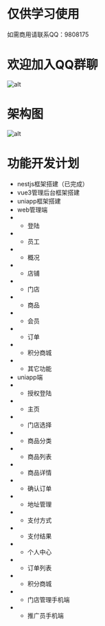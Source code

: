 <!--
 * @Author: winsonxu winsonxu@outlook.com
 * @Date: 2022-08-07 00:59:05
 * @LastEditors: winsonxu winsonxu@outlook.com
 * @LastEditTime: 2022-08-15 18:11:23
 * @Description: 
 * 
 * Copyright (c) 2022 by norait, All Rights Reserved. 
-->
# 仅供学习使用
 如需商用请联系QQ：9808175
# 欢迎加入QQ群聊
![alt](https://gitee.com/norait/norashop-nest/raw/main/docs/qq-group.jpg)
# 架构图
![alt](https://gitee.com/norait/norashop-nest/raw/main/docs/architecture.png)
# 功能开发计划
- nestjs框架搭建（已完成）
- vue3管理后台框架搭建
- uniapp框架搭建
- web管理端
- - 登陆
- - 员工
- - 概况
- - 店铺
- - 门店
- - 商品
- - 会员
- - 订单
- - 积分商城
- - 其它功能
- uniapp端
- - 授权登陆
- - 主页
- - 门店选择
- - 商品分类
- - 商品列表
- - 商品详情
- - 确认订单
- - 地址管理
- - 支付方式
- - 支付结果
- - 个人中心
- - 订单列表
- - 积分商城
- - 门店管理手机端
- - 推广员手机端
